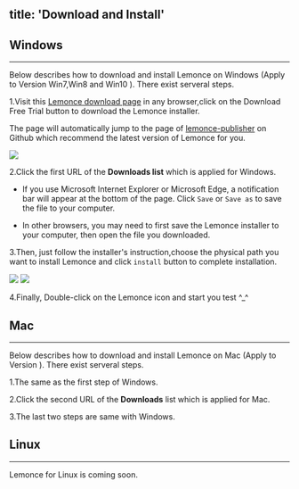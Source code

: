 title: 'Download and Install'
---

## Windows
---

Below describes how to download and install Lemonce on Windows (Apply to Version Win7,Win8 and Win10 ). There exist serveral steps.

1.Visit this [Lemonce download page](https://www.lemonce.com) in any browser,click on the <span class="button">Download Free Trial</span> button to download the Lemonce installer. 

The page will automatically jump to the page of [lemonce-publisher](https://github.com/lemonce/lemonce-publisher/releases) on Github which recommend the latest version of Lemonce for you. 

<img class="large-images" src="/images/setup/interface-download-01.png">

2.Click the first URL of the **Downloads list** which is applied for Windows.
- If you use Microsoft Internet Explorer or Microsoft Edge, a notification bar will appear at the bottom of the page. Click `Save` or `Save as` to save the file to your computer. 

- In other browsers, you may need to first save the Lemonce installer to your computer, then open the file you downloaded. 

3.Then, just follow the installer's instruction,choose the physical path you want to install Lemonce and click `install` button to complete installation.

<img src="/images/setup/interface-download-02.png">
<img src="/images/setup/interface-download-03.png">

4.Finally, Double-click on the Lemonce icon and start you test ^_^
<br>

## Mac
---

Below describes how to download and install Lemonce on Mac (Apply to Version ). There exist serveral steps.

1.The same as the first step of Windows.

2.Click the second URL of the **Downloads** list which is applied for Mac. 

3.The last two steps are same with Windows.
<br>

## Linux
---

Lemonce for Linux is coming soon.


